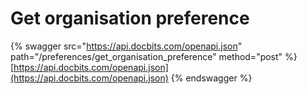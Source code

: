 # Get organisation preference

{% swagger src="https://api.docbits.com/openapi.json" path="/preferences/get_organisation_preference" method="post" %}
[https://api.docbits.com/openapi.json](https://api.docbits.com/openapi.json)
{% endswagger %}
